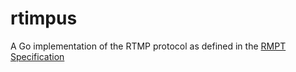 # rtimpus

A Go implementation of the RTMP protocol as defined in the [RMPT Specification](https://github.com/melpon/rfc/blob/master/rtmp.md)
